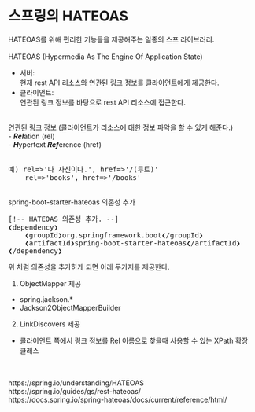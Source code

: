 # 스프링의 HATEOAS
HATEOAS를 위해 편리한 기능들을 제공해주는 일종의 스프 라이브러리.<br/>
<br/>
HATEOAS (Hypermedia As The Engine Of Application State)<br/>
- 서버:<br/>
     현재 rest API 리소스와 연관된 링크 정보를 클라이언트에게 제공한다.<br/>
- 클라이언트:<br/>
     연관된 링크 정보를 바탕으로 rest API 리소스에 접근한다.<br/>
<br/>
연관된 링크 정보 (클라이언트가 리소스에 대한 정보 파악을 할 수 있게 해준다.)<br/>
- <i><b>Rel</b></i>ation (rel)<br/>
- <i><b>H</b></i>ypertext <i><b>Ref</b></i>erence (href)<br/>
<br/>
<pre>
예) rel=>'나 자신이다.', href=>'/(루트)'
    rel=>'books', href=>'/books'
</pre>
<br/>
spring-boot-starter-hateoas 의존성 추가<br/>
<pre>
[!-- HATEOAS 의존성 추가. --]
❮dependency❯
    ❮groupId❯org.springframework.boot❮/groupId❯
    ❮artifactId❯spring-boot-starter-hateoas❮/artifactId❯
❮/dependency❯
</pre>
위 처럼 의존성을 추가하게 되면 아래 두가지를 제공한다.<br/>

1. ObjectMapper 제공
- spring.jackson.*
- Jackson2ObjectMapperBuilder
2. LinkDiscovers 제공
- 클라이언트 쪽에서 링크 정보를 Rel 이름으로 찾을때 사용할 수 있는 XPath 확장 클래스
<br/>

<br/>
https://spring.io/understanding/HATEOAS <br/>
https://spring.io/guides/gs/rest-hateoas/ <br/>
https://docs.spring.io/spring-hateoas/docs/current/reference/html/ <br/>
<br/>